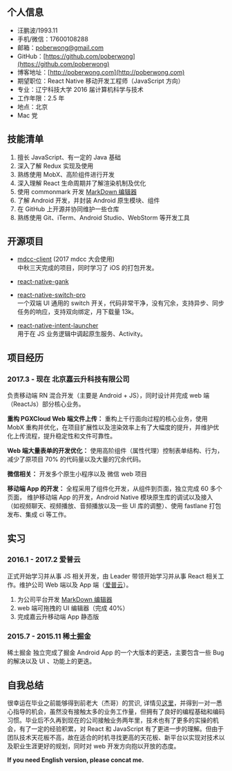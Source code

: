 ## 个人信息
* 汪鹏波/1993.11
* 手机/微信：17600108288
* 邮箱：poberwong@gmail.com
* GitHub：[https://github.com/poberwong](https://github.com/poberwong)
* 博客地址：[http://poberwong.com](http://poberwong.com)
* 期望职位：React Native 移动开发工程师（JavaScript 方向）
* 专业：辽宁科技大学 2016 届计算机科学与技术  
* 工作年限：2.5 年  
* 地点：北京
* Mac 党

## 技能清单
1. 擅长 JavaScript、有一定的 Java 基础  
1. 深入了解 Redux 实现及使用  
1. 熟练使用 MobX、高阶组件进行开发  
1. 深入理解 React 生命周期并了解渲染机制及优化  
1. 使用 commonmark 开发 [MarkDown 编辑器](https://applean.cn/gist)  
1. 了解 Android 开发，并封装 Android 原生模块、组件  
1. 在 GitHub 上开源并协同维护一些仓库  
1. 熟练使用 Git、iTerm、Android Studio、WebStorm 等开发工具  


## 开源项目
* [mdcc-client](https://github.com/poberwong/mdcc-client) (2017 mdcc 大会使用)  
中秋三天完成的项目，同时学习了 iOS 的打包开发。
* [react-native-gank](https://github.com/poberwong/react-native-gank)

* [react-native-switch-pro](https://github.com/poberwong/react-native-switch-pro)   
一个双端 UI 通用的 switch 开关，代码非常干净，没有冗余，支持异步、同步任务的响应，支持双向绑定，月下载量 13k。

* [react-native-intent-launcher](https://github.com/poberwong/react-native-intent-launcher)  
用于在 JS 业务逻辑中调起原生服务、Activity。


## 项目经历

### 2017.3 - 现在 北京嘉云升科技有限公司
负责移动端 RN 混合开发（主要是 Android + JS），同时设计并完成 web 端（ReactJs）部分核心业务。

**重构 PGXCloud Web 端文件上传：**
重构上千行面向过程的核心业务，使用 MobX 重构并优化，在项目扩展性以及渲染效率上有了大幅度的提升，并维护优化上传流程，提升稳定性和文件可靠性。

**Web 端大量表单的开发优化：**
使用高阶组件（属性代理）控制表单结构、行为，减少了原项目 70% 的代码量以及大量的冗余代码。

**微信相关：** 开发多个原生小程序以及 微信 web 项目

**移动端 App 的开发：**
全程采用了组件化开发，从组件到页面，独立完成 60 多个页面，
维护移动端 App 的开发，Android Native 模块原生库的调试以及接入（如视频聊天、视频播放、音频播放以及一些 UI 库的调整）、使用 fastlane 打包发布、集成 ci 等工作。


## 实习
### 2016.1 - 2017.2 爱普云
正式开始学习并从事 JS 相关开发，由 Leader 带领开始学习并从事 React 相关工作。维护公司 Web 端以及 App 端（[爱普云](https://applean.cn)）。   
1. 为公司平台开发 [MarkDown 编辑器](https://applean.cn/gist)  
2. web 端可拖拽的 UI 编辑器（完成 40%）  
2. 完成嘉云升移动端 App 静态版  
### 2015.7 - 2015.11 稀土掘金
稀土掘金 独立完成了掘金 Android App 的一个大版本的更迭，主要包含一些 Bug 的解决以及 UI 、功能上的更迭。

## 自我总结
很幸运在毕业之前能够得到前老大（杰哥）的赏识, 详情见[这里](http://poberwong.com/2016/02/10/%E6%88%91%E7%9A%842016%E6%96%B0%E7%BA%AA%E4%BA%8B/)，并得到一对一悉心指导的机会，虽然没有接触太多的业务工作量，但拥有了良好的编程基础和编码习惯。毕业后不久再到现在的公司接触业务两年里，技术也有了更多的实操的机会，有了一定的经验积累，对 React 和 JavaScript 有了更进一步的理解。但由于团队技术天花板不高，故在适合的时机寻找更高的天花板、新平台以实现对技术以及职业生涯更好的规划，同时对 web 开发方向抱以开放的态度。


**If you need English version, please concat me.**


